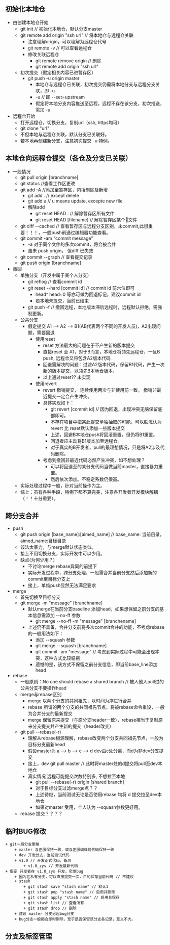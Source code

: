 ## 初始化本地仓 ##
+ 由创建本地仓开始
    + git init // 初始化本地仓，默认分支master
    + git remote add origin "ssh url" // 将本地仓与远程仓关联
        + 注意理解origin，可以理解为远程仓代号
        + git remote -v // 可以查看远程仓
        + 修改关联远程仓
            + git remote remove origin // 删除
            + git remote add origin "ssh url"
    + 初次提交（假定相关内容已进暂存区）
        + git push -u origin master
            + 本地仓与远程仓已关联，初次提交仍需将本地分支与远程分支关联，即 -u
            + -u // 即 --set=upstream
            + 假定将本地分支内容推送至远程，远程不存在该分支，初次推送，需加 -u
+ 远程仓开始
    + 打开远程仓，切换分支，复制url（ssh, https均可）
    + git clone "url"
    + 不但本地与远程仓关联，默认分支已关联好。
    + 若本地再创建新分支，注意初次提交 -u 特例。

## 本地仓向远程仓提交（各仓及分支已关联） ##
+ 一般情况
    + git pull origin [branchname]
    + git status  //查看工作区更改
    + git add -A  //添加至暂存区，包括删除及新增
        + git add .   // except delete
        + git add u  // u means update, excepte new file
        + 解除add
            + git reset HEAD .  // 解除暂存区所有文件
            + git reset HEAD [filename]  // 解除暂存区某个文件
    + git diff --cached // 查看暂存区与远程分支区别，未commit,此很重要！！！，一般push前通过编辑器功能查看。
    + git commit -am "commit message"
        + -a 对于同个文件的多次commit，将会被合并
        + 虽未 push origin， 但diff 已失效
    + git commit --graph  // 查看提交记录
    + git push origin [branchname]
+ 撤回
    + 单独分支（开发中属于某个人分支）
        + git reflog  // 查看commit id
        + git reset --hard [commit id]  // commit id 前六位即可
            + head^ head~0 等亦可做为回退标记，建议commit id
            + 若本地未提交，当前已结束
        + git push -f  // 撤回远程，本地版本滞后远程时，远程默认拒绝，需强制更新。
    + 公共分支
        + 假定提交 A1 --> A2 --> B1(AB代表两个不同的开发人员)，A2出现问题，需要回退
            + 使用reset
                + reset 方法最大的问题在于不产生新的版本提交
                + 直接reset 至 A1，对于B而言，本地仓将领先远程仓，一旦B push, 远程仓又将包含A2版本代码
                + 回退需解决的问题：过滤A2版本代码，保留B1代码，产生一次新的版本提交，以领先B本地仓版本。
                + 以上通过reset?? 未实现
            + 使用revert
                + revert 撤销提交， 连续使用两次与非使用前一致， 撤销非最近提交一定会产生冲突。
                + 具体实现如下：
                    + git revert [commit id] // 因为回退，出现冲突无脑保留底部即可。
                    + 不存在项目中把某此提交单独抽取的可能。可以肤浅认为revert 比 reset默认添加一些版本提交
                    + 上述，回避B本地仓push将回滚重置，但仍将B1重置。
                    + 回退者应主动将B1版本加至远程仓。
                    + 对于真实的B开发者，pull的最理想情况，只是将A2涉及代码删除。
                + 考虑到撤回非最近代码必然产生冲突，如不想处理？
                    + 可以将回退至的某分支代码当做当前master，直接暴力重置。
                    + 然后依次添加。不稳定系数仍很高。
    + 实际处理过程中一般，针对当前操作为主。
    + 综上：虽有各种手段，特例下都不算完美，注意各开发者开发模块解耦（！！十分重要）。

## 跨分支合并 ##
+ push
    + git push origin [base_name]:[aimed_name] // base_name: 当前目录， aimed_name:目标目录
    + 该法太暴力，与merge默认状态类似。
    + 接上不用切换分支，实际开发中可以少用。
    + 缺点(为何少用？)
        + 不讨论merge rebase异同的前提下
        + 实际开发过程中，跨分支处理，一般需合并当前分支然后添加新的commit至目标分支上
        + 接上，单纯push显然无法满足要求
+ merge
    + 首先切换至目标分支
    + git merge -m "message" [branchname]
        + 默认merge在当前分支baseline 添加head，如果想保留之前分支的基本信息需添加 --no-ff 参数
            + git merge --no-ff -m "message" [branchename]
        + 上述仍不具备，合并分支前将多次commit合并的功能，不考虑rebase的一般用法如下：
            + 添加 --squash 参数
            + git merge --squash [branchname]
            + git commit -am "message" // 考虑到实际过程中可能会出现冲突，这种方式比较稳拖
            + 遗憾的是，该方式不保留之前分支信息，即当前base_line添加head
+ rebase
    + 一般原则：No one should rebase a shared branch // 被人他人pull过的公共分支不要操作head
    + merge与rebase区别
        + merge 以两个分支的共同祖先，以时间为序进行合并
        + rebase 所谓的两个分支的共同祖先节点，将被rebase命令重设，一般为合并分支的最新提交
        + merge 保留原来提交（与原分支header一致），rebase相当于复制原来分支提交并产生新的提交（header改变）
    + git pull --rebase(-r)
        + 理解从rebase根源理解，rebase改变两个分支共同祖先节点，一般为目标分支最新head
        + 假设master为 a --> b --> c --> d dev由c处分离，而d为非dev分支提交
        + 接上，dev git pull master // 此时将master处的d提交将pull至dev本地仓
        + 真实情况 远程可能提交次数特别多, 不想拉至本地
            + git pull --rebase(-r) origin [shared branch]
            + 对于目标分支过滤merge点？？ 
            + 上述待继，当前测试无论是否使用rebase 均将 d 提交拉至dev本地仓
            + 如果对master 受用，个人认为 --squash参数更好用。
    + rebase 提交？？？？
## 临时BUG修改 ##
    + git一般分支策略
        + master 与正服保持一致，或与正服编译前代码保持一致
        + dev 开发分支，当前测试代码
        + v1.0 // 开发正式代码，备测
            + v1.0_zys // 开发最新代码
    + 假定 开发者在 v1.0_zys 开发，突发bug
        + 因为在私有分支，可以直接提交一次，目的保存当前代码 // 不建议
        + stash
            + git stash save "stash name" // 默认1
            + git stash pop "stash name" // 启用并删除
            + git stash apply "stash name" // 启用且保存
            + git stash list // 查看所有
            + git stash drop // 删除
        + 建议 master 分支另起bug分支
        + bug分支一般都会即时删除，至于是否保留该分支各记录，意义不大。

## 分支及标签管理 ##

